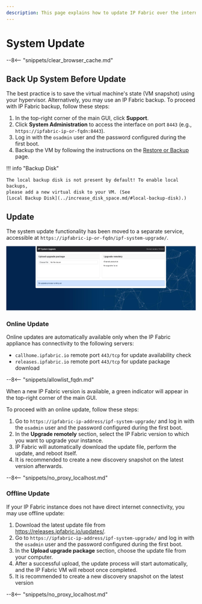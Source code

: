 ```yaml
---
description: This page explains how to update IP Fabric over the internet or using an update file.
---
```


# System Update

--8<-- "snippets/clear_browser_cache.md"

## Back Up System Before Update

The best practice is to save the virtual machine's state (VM snapshot) using
your hypervisor. Alternatively, you may use an IP Fabric backup. To proceed with
IP Fabric backup, follow these steps:

1. In the top-right corner of the main GUI, click **Support**.
2. Click **System Administration** to access the interface on port `8443` (e.g.,
   `https://ipfabric-ip-or-fqdn:8443`).
3. Log in with the `osadmin` user and the password configured during the first
   boot.
4. Backup the VM by following the instructions on the
   [Restore or Backup](restore_or_backup.md) page.

!!! info "Backup Disk"

    The local backup disk is not present by default! To enable local backups,
    please add a new virtual disk to your VM. (See
    [Local Backup Disk](../increase_disk_space.md/#local-backup-disk).)

## Update

The system update functionality has been moved to a separate service, accessible
at `https://ipfabric-ip-or-fqdn/ipf-system-upgrade/`.

![IP Fabric System Upgrade](ipf-system-upgrade.jpg)

### Online Update

Online updates are automatically available only when the IP Fabric appliance has
connectivity to the following servers:

- `callhome.ipfabric.io` remote port `443/tcp` for update availability check
- `releases.ipfabric.io` remote port `443/tcp` for update package download

--8<-- "snippets/allowlist_fqdn.md"

When a new IP Fabric version is available, a green indicator will appear in the
top-right corner of the main GUI.

To proceed with an online update, follow these steps:

1. Go to `https://ipfabric-ip-address/ipf-system-upgrade/` and log in with the
   `osadmin` user and the password configured during the first
   boot.
2. In the **Upgrade remotely** section, select the IP Fabric version to which you
   want to upgrade your instance.
3. IP Fabric will automatically download the update file, perform the update,
   and reboot itself.
4. It is recommended to create a new discovery snapshot on the latest version
   afterwards.

--8<-- "snippets/no_proxy_localhost.md"

### Offline Update

If your IP Fabric instance does not have direct internet connectivity, you may
use offline update:

1. Download the latest update file from
   <https://releases.ipfabric.io/updates/>.
2. Go to `https://ipfabric-ip-address/ipf-system-upgrade/` and log in with the
   `osadmin` user and the password configured during the first
   boot.
3. In the **Upload upgrade package** section, choose the update file from your
   computer.
4. After a successful upload, the update process will start automatically, and the
   IP Fabric VM will reboot once completed.
5. It is recommended to create a new discovery snapshot on the latest version

--8<-- "snippets/no_proxy_localhost.md"

